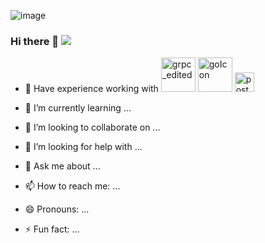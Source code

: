 ![image](https://user-images.githubusercontent.com/22407855/129513608-2fecfd92-5e7d-4c3e-af84-25a1ca9a0149.png)


### Hi there 👋 ![](https://komarev.com/ghpvc/?username=vibhordubey333&label=PROFILEVIEWS&style=plastic&color=de2910)

<!--
**vibhordubey333/vibhordubey333** is a ✨ _special_ ✨ repository because its `README.md` (this file) appears on your GitHub profile.
-->

- 🔭 Have experience working with  <img width="55" alt="grpc_edited" src="https://user-images.githubusercontent.com/22407855/129450542-7360852e-5c0a-433f-a45d-d89d55eea149.png"> <img width="55" alt="goIcon" src="https://user-images.githubusercontent.com/22407855/129449807-61b5abda-044d-4675-b7c4-edc7772de319.png"> <img width="31" alt="postgres" src="https://user-images.githubusercontent.com/22407855/129514211-5a578aae-0711-45f9-a1ca-0ce0282a3058.png">



- 🌱 I’m currently learning ...
- 👯 I’m looking to collaborate on ...
- 🤔 I’m looking for help with ...
- 💬 Ask me about ...
- 📫 How to reach me: ...
- 😄 Pronouns: ...
- ⚡ Fun fact: ...

